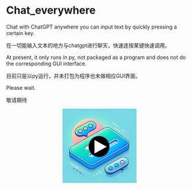 # Chat_everywhere
Chat with ChatGPT anywhere you can input text by quickly pressing a certain key. 

在一切能输入文本的地方与chatgpt进行聊天，快速连按某键快速调用。

At present, it only runs in py, not packaged as a program and does not do the corresponding GUI interface.

目前只是以py运行，并未打包为程序也未做相应GUI界面。

Please wait.

敬请期待

<div align="center">
<a href="https://www.bilibili.com/video/BV13i4y1s7N5/">
    <img src="https://raw.githubusercontent.com/XiaoyuZhuang/Chat_everywhere/main/fig2.png" width="200" />
</a>
</div>
